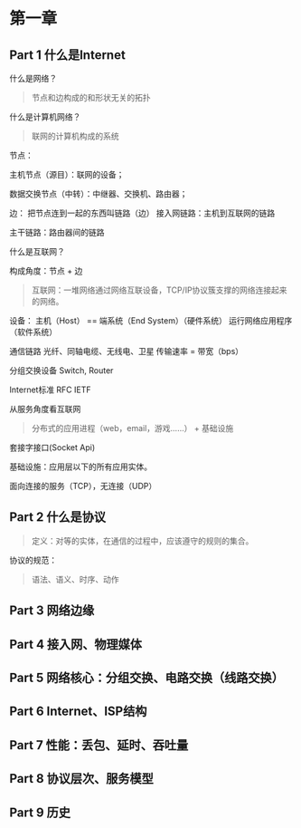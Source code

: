 # 第一章

## Part 1 什么是Internet

什么是网络？

> 节点和边构成的和形状无关的拓扑

什么是计算机网络？

> 联网的计算机构成的系统

节点：

主机节点（源目）：联网的设备；

数据交换节点（中转）：中继器、交换机、路由器；

边：
把节点连到一起的东西叫链路（边）
接入网链路：主机到互联网的链路

主干链路：路由器间的链路

什么是互联网？

构成角度：节点 + 边

> 互联网：一堆网络通过网络互联设备，TCP/IP协议簇支撑的网络连接起来的网络。

设备：
主机（Host） == 端系统（End System）（硬件系统）
运行网络应用程序（软件系统）

通信链路
光纤、同轴电缆、无线电、卫星
传输速率 = 带宽（bps）

分组交换设备
Switch, Router

Internet标准
RFC
IETF

从服务角度看互联网

> 分布式的应用进程（web，email，游戏……） + 基础设施

套接字接口(Socket Api)

基础设施：应用层以下的所有应用实体。

面向连接的服务（TCP），无连接（UDP）

## Part 2 什么是协议

> 定义：对等的实体，在通信的过程中，应该遵守的规则的集合。

协议的规范：
> 语法、语义、时序、动作

## Part 3 网络边缘

## Part 4 接入网、物理媒体

## Part 5 网络核心：分组交换、电路交换（线路交换）

## Part 6 Internet、ISP结构

## Part 7 性能：丢包、延时、吞吐量

## Part 8 协议层次、服务模型

## Part 9 历史

